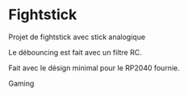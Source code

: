 # Fightstick
Projet de fightstick avec stick analogique

Le débouncing est fait avec un filtre RC.

Fait avec le désign minimal pour le RP2040 fournie.

Gaming
